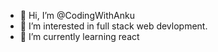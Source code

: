 - 👋 Hi, I’m @CodingWithAnku
- 👀 I’m interested in full stack web devlopment.
- 🌱 I’m currently learning react

<!---
CodingWithAnku/CodingWithAnku is a ✨ special ✨ repository because its `README.md` (this file) appears on your GitHub profile.
You can click the Preview link to take a look at your changes.
--->
